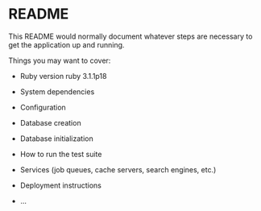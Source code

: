 # README

This README would normally document whatever steps are necessary to get the
application up and running.

Things you may want to cover:

* Ruby version
ruby 3.1.1p18
* System dependencies

* Configuration

* Database creation

* Database initialization

* How to run the test suite

* Services (job queues, cache servers, search engines, etc.)

* Deployment instructions

* ...
